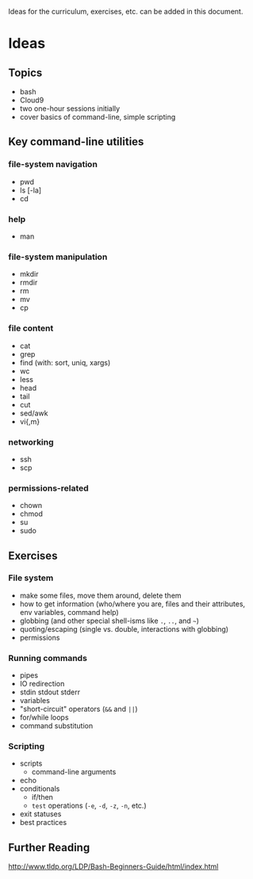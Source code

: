 Ideas for the curriculum, exercises, etc. can be added in this document.

# Ideas

## Topics

- bash
- Cloud9
- two one-hour sessions initially
- cover basics of command-line, simple scripting

## Key command-line utilities 

### file-system navigation
- pwd
- ls [-la]
- cd

### help
- man

### file-system manipulation
- mkdir
- rmdir
- rm
- mv
- cp

### file content
- cat 
- grep
- find (with: sort, uniq, xargs)
- wc
- less
- head
- tail
- cut
- sed/awk
- vi{,m}

### networking
- ssh
- scp

### permissions-related
- chown 
- chmod
- su
- sudo 

## Exercises

### File system

- make some files, move them around, delete them
- how to get information (who/where you are, files and their attributes, env variables, command help) 
- globbing (and other special shell-isms like `.`, `..`, and `~`)
- quoting/escaping (single vs. double, interactions with globbing)
- permissions

### Running commands

- pipes
- IO redirection
- stdin stdout stderr
- variables
- "short-circuit" operators (`&&` and `||`)
- for/while loops
- command substitution

### Scripting

- scripts
  - command-line arguments
- echo
- conditionals
  - if/then
  - `test` operations (`-e`, `-d`, `-z`, `-n`, etc.)
- exit statuses
- best practices

## Further Reading

http://www.tldp.org/LDP/Bash-Beginners-Guide/html/index.html

